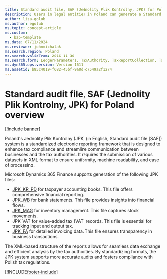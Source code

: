 ```yaml
---
title: Standard audit file, SAF (Jednolity Plik Kontrolny, JPK) for Poland overview
description: Users in legal entities in Poland can generate a Standard Audit File for Tax (SAF-T) in XML format. Learn about the formats for Poland.
author: liza-golub
ms.author: egolub
ms.topic: concept-article
ms.custom: 
  - bap-template
ms.date: 07/11/2024
ms.reviewer: johnmichalak
ms.search.region: Poland
ms.search.validFrom: 2016-11-30
ms.search.form: LedgerParameters, TaxAuthority, TaxReportCollection, TaxTable
ms.dyn365.ops.version: Version 1611
ms.assetid: b85c4019-f682-45bf-9a0d-c7549a2f1274
---
```


# Standard audit file, SAF (Jednolity Plik Kontrolny, JPK) for Poland overview

[!include [banner](../../includes/banner.md)]

Poland's Jednolity Plik Kontrolny (JPK) (in English, Standard audit file \[SAF\]) system is a standardized electronic reporting framework that is designed to enhance tax compliance and streamline communication between businesses and the tax authorities. It requires the submission of various datasets in XML format to ensure uniformity, machine readability, and ease of processing.

Microsoft Dynamics 365 Finance supports generation of the following JPK files:

- [JPK_KR_PD](emea-pol-standard-audit-file-saf-pd.md) for taxpayer accounting books. This file offers comprehensive financial reporting.
- [JPK_WB](emea-pol-standard-audit-file-saf-wb.md) for bank statements. This file provides insights into financial flows.
- [JPK_MAG](emea-pol-standard-audit-file-saf-mag.md) for inventory management. This file captures stock movements.
- [JPK_VAT](emea-pol-standard-audit-file-saf-vat.md) for value-added tax (VAT) records. This file is essential for tracking input and output tax.
- [JPK_FA](emea-pol-standard-audit-file-saf-fa.md) for detailed invoicing data. This file ensures transparency in business transactions.

The XML-based structure of the reports allows for seamless data exchange and efficient analysis by the tax authorities. By standardizing formats, the JPK system supports more accurate audits and fosters compliance with Polish tax regulations.

[!INCLUDE[footer-include](../../../includes/footer-banner.md)]
